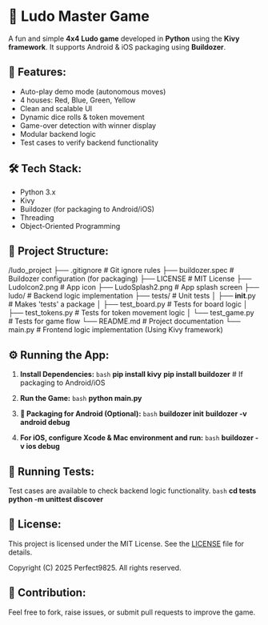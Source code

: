 # 🎲 Ludo Master Game

A fun and simple **4x4 Ludo game** developed in **Python** using the **Kivy framework**.
It supports Android & iOS packaging using **Buildozer**.

## 🚀 Features:

- Auto-play demo mode (autonomous moves)
- 4 houses: Red, Blue, Green, Yellow
- Clean and scalable UI
- Dynamic dice rolls & token movement
- Game-over detection with winner display
- Modular backend logic
- Test cases to verify backend functionality

## 🛠️ Tech Stack:

- Python 3.x
- Kivy
- Buildozer (for packaging to Android/iOS)
- Threading
- Object-Oriented Programming

## 📂 Project Structure:

/ludo_project
├── .gitignore               # Git ignore rules
├── buildozer.spec           # Buildozer configuration (for packaging)
├── LICENSE                  # MIT License
├── LudoIcon2.png            # App icon
├── LudoSplash2.png          # App splash screen
├── ludo/                    # Backend logic implementation
├── tests/                   # Unit tests
│   ├── __init__.py          # Makes 'tests' a package
│   ├── test_board.py        # Tests for board logic
│   ├── test_tokens.py       # Tests for token movement logic
│   └── test_game.py         # Tests for game flow
└── README.md                # Project documentation
└── main.py                # Frontend logic implementation (Using Kivy framework)

## ⚙️ Running the App:

1. **Install Dependencies:**
   ```bash```
   **pip install kivy**
   **pip install buildozer** # If packaging to Android/iOS

2. **Run the Game:**
   ```bash```
   **python main.py**

3. **📱 Packaging for Android (Optional):**
   ``bash``
   **buildozer init**
   **buildozer -v android debug**

4. **For iOS, configure Xcode & Mac environment and run:**
   ```bash```
   **buildozer -v ios debug**

## 🧪 Running Tests:

Test cases are available to check backend logic functionality.
```bash``` **cd tests** **python -m unittest discover**

## 📄 License:

This project is licensed under the MIT License.
See the [LICENSE](License.txt) file for details.

Copyright (C) 2025 Perfect9825. All rights reserved.

## 🙌 Contribution:

Feel free to fork, raise issues, or submit pull requests to improve the game.